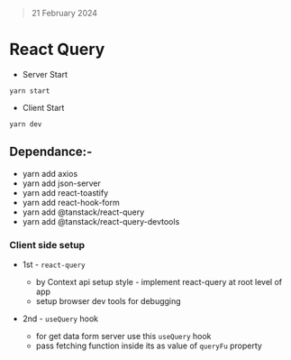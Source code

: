 > 21 February 2024

# React Query

- Server Start

```
yarn start
```

- Client Start

```
yarn dev
```

## Dependance:-

- yarn add axios
- yarn add json-server
- yarn add react-toastify
- yarn add react-hook-form
- yarn add @tanstack/react-query
- yarn add @tanstack/react-query-devtools

### Client side setup

- 1st - `react-query`
  - by Context api setup style - implement react-query at root level of app
  - setup browser dev tools for debugging

- 2nd - `useQuery` hook
  - for get data form server use this `useQuery` hook
  - pass fetching function inside its as value of `queryFu` property
